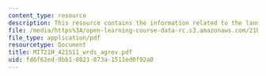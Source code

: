 ```yaml
---
content_type: resource
description: This resource contains the information related to the landscape and agriculture.
file: /media/https%3A/open-learning-course-data-rc.s3.amazonaws.com/21h-421-introduction-to-environmental-history-spring-2011/fd6f62ed9bb10821873a1511ed0f92a0_MIT21H_421S11_wrds_agrev.pdf
file_type: application/pdf
resourcetype: Document
title: MIT21H_421S11_wrds_agrev.pdf
uid: fd6f62ed-9bb1-0821-873a-1511ed0f92a0
---
```

